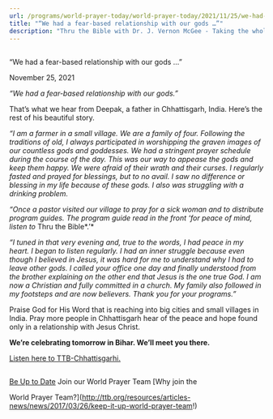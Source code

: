```yaml
---
url: /programs/world-prayer-today/world-prayer-today/2021/11/25/we-had-a-fear-based-relationship-with-our-gods
title: "“We had a fear-based relationship with our gods …”"
description: "Thru the Bible with Dr. J. Vernon McGee - Taking the whole Word to the whole world"
---
```







## 
 “We had a fear-based relationship with our gods …”


November 25, 2021




*“We had a fear-based relationship with our gods.”*

That’s what we hear from Deepak, a father in Chhattisgarh, India. Here’s the rest of his beautiful story.

*“I am a farmer in a small village. We are a family of four. Following the traditions of old, I always participated in worshipping the graven images of our countless gods and goddesses. We had a stringent prayer schedule during the course of the day. This was our way to appease the gods and keep them happy. We were afraid of their wrath and their curses. I regularly fasted and prayed for blessings, but to no avail. I saw no difference or blessing in my life because of these gods. I also was struggling with a drinking problem.* 

*“Once a pastor visited our village to pray for a sick woman and to distribute program guides. The program guide read in the front ‘for peace of mind, listen to* Thru the Bible*.’*

*“I tuned in that very evening and, true to the words, I had peace in my heart. I began to listen regularly. I had an inner struggle because even though I believed in Jesus, it was hard for me to understand why I had to leave other gods. I called your office one day and finally understood from the brother explaining on the other end that Jesus is the one true God. I am now a Christian and fully committed in a church. My family also followed in my footsteps and are now believers. Thank you for your programs.”*

Praise God for His Word that is reaching into big cities and small villages in India. Pray more people in Chhattisgarh hear of the peace and hope found only in a relationship with Jesus Christ. 

**We’re celebrating tomorrow in Bihar. We’ll meet you there.**

[Listen here to TTB-Chhattisgarhi.](https://ttb.twr.org/home/day,0432/language,HNE)







## 




[Be Up to Date](http://feeds.feedburner.com/WorldPrayerToday "World Prayer Today RSS Feed")
Join our World Prayer Team
[Why join the  

World Prayer Team?](http://ttb.org/resources/articles-news/news/2017/03/26/keep-it-up-world-prayer-team!)





